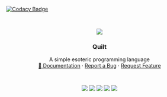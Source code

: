 
[![Codacy Badge](https://api.codacy.com/project/badge/Grade/fcb21c071ad34daa9839592adf3743a5)](https://app.codacy.com/gh/pranavbaburaj/quilt?utm_source=github.com&utm_medium=referral&utm_content=pranavbaburaj/quilt&utm_campaign=Badge_Grade_Settings)

<!-- PROJECT LOGO -->

<br />
<p align="center">
  <img src="https://github.com/pranavbaburaj/quilt/blob/main/assets/logo%20(1).png?raw=true" aly="logo">
  <h3 align="center">Quilt</h3>

  <p align="center">
    A simple esoteric programming language
    <br />
    <a href="">📖 Documentation</a>
    ·
    <a href="https://github.com/pranavbaburaj/quilt/issues">Report a Bug</a>
    ·
    <a href="https://github.com/pranavbaburaj/quilt/pulls">Request Feature</a>
  </p>
  <br>
  <p align="center">
    <img src="https://img.shields.io/discord/808537055177080892.svg">
    <img src="https://badges.frapsoft.com/os/v1/open-source.svg?v=103">
    <img src="https://img.shields.io/github/last-commit/pranavbaburaj/quilt">
    <a href="https://twitter.com/intent/tweet?text=Quilturl=https://github.com/pranavbaburaj/quilt&via=baburaj_pranav&hashtags=developers,polyglot,language"><img src="https://img.shields.io/twitter/url/http/shields.io.svg?style=social"></a>
    <img src="https://tokei.rs/b1/github/pranavbaburaj/quilt">
  </p>

  <br />

</p>
